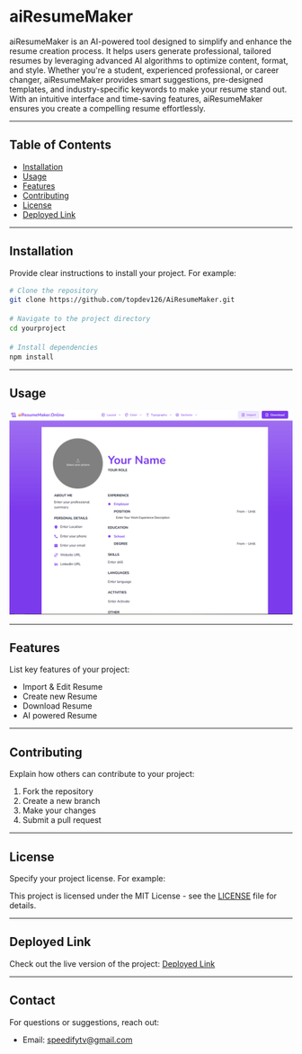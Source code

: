 # aiResumeMaker



aiResumeMaker is an AI-powered tool designed to simplify and enhance the resume creation process. It helps users generate professional, tailored resumes by leveraging advanced AI algorithms to optimize content, format, and style. Whether you're a student, experienced professional, or career changer, aiResumeMaker provides smart suggestions, pre-designed templates, and industry-specific keywords to make your resume stand out. With an intuitive interface and time-saving features, aiResumeMaker ensures you create a compelling resume effortlessly.

---

## Table of Contents
- [Installation](#installation)
- [Usage](#usage)
- [Features](#features)
- [Contributing](#contributing)
- [License](#license)
- [Deployed Link](#deployed-link)

---

## Installation

Provide clear instructions to install your project. For example:

```bash
# Clone the repository
git clone https://github.com/topdev126/AiResumeMaker.git

# Navigate to the project directory
cd yourproject

# Install dependencies
npm install
```

---

## Usage



![Usage Example](public/images/resume.PNG "Usage Example")

---

## Features

List key features of your project:
- Import & Edit Resume
- Create new Resume
- Download Resume
- AI powered Resume

---

## Contributing

Explain how others can contribute to your project:

1. Fork the repository
2. Create a new branch
3. Make your changes
4. Submit a pull request

---

## License

Specify your project license. For example:

This project is licensed under the MIT License - see the [LICENSE](LICENSE) file for details.

---
## Deployed Link

Check out the live version of the project: [Deployed Link](https://resumemakerbuilder.onrender.com/)

---
## Contact

For questions or suggestions, reach out:
- Email: speedifytv@gmail.com
